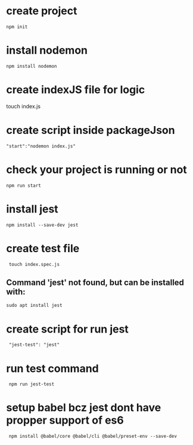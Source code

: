 # create project
    npm init

# install nodemon
    npm install nodemon

# create indexJS file for logic
   touch index.js

# create script inside packageJson
    "start":"nodemon index.js"

# check your project is running or not
    npm run start

# install jest
    npm install --save-dev jest

# create test file
     touch index.spec.js

## Command 'jest' not found, but can be installed with:
    sudo apt install jest

# create script for run jest
     "jest-test": "jest"

# run test command
     npm run jest-test

# setup babel bcz jest dont have propper support of es6
     npm install @babel/core @babel/cli @babel/preset-env --save-dev


